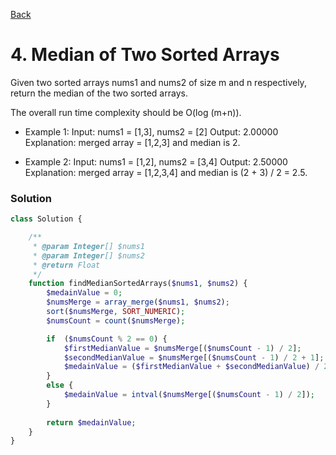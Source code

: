 [Back](./)

# 4. Median of Two Sorted Arrays

Given two sorted arrays nums1 and nums2 of size m and n respectively, return the median of the two sorted arrays.

The overall run time complexity should be O(log (m+n)).

- Example 1:
Input: nums1 = [1,3], nums2 = [2]
Output: 2.00000
Explanation: merged array = [1,2,3] and median is 2.

- Example 2:
Input: nums1 = [1,2], nums2 = [3,4]
Output: 2.50000
Explanation: merged array = [1,2,3,4] and median is (2 + 3) / 2 = 2.5.

### Solution

```php
class Solution {

    /**
     * @param Integer[] $nums1
     * @param Integer[] $nums2
     * @return Float
     */
    function findMedianSortedArrays($nums1, $nums2) {
        $medainValue = 0;
        $numsMerge = array_merge($nums1, $nums2);
        sort($numsMerge, SORT_NUMERIC); 
        $numsCount = count($numsMerge);

        if  ($numsCount % 2 == 0) {
            $firstMedianValue = $numsMerge[($numsCount - 1) / 2];
            $secondMedianValue = $numsMerge[($numsCount - 1) / 2 + 1];
            $medainValue = ($firstMedianValue + $secondMedianValue) / 2;
        }
        else {
            $medainValue = intval($numsMerge[($numsCount - 1) / 2]);
        }
        
        return $medainValue;
    }
}
```
